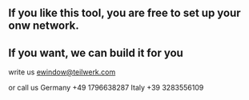 

## If you like this tool, you are free to set up your onw network.

## If you want, we can build it for you

write us 
ewindow@teilwerk.com 

or call us
Germany +49 1796638287
Italy +39 3283556109
